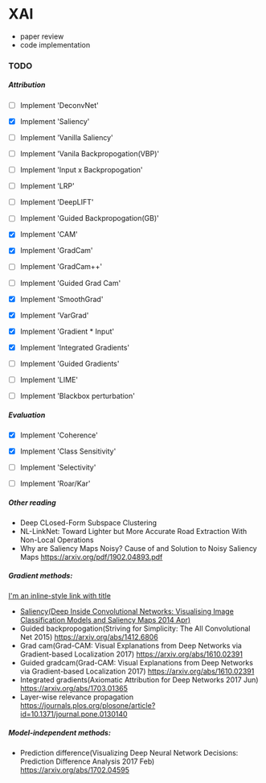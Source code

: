 # XAI

* paper review
* code implementation 

### TODO 

##### Attribution

- [ ] Implement 'DeconvNet'

- [X] Implement 'Saliency'
- [ ] Implement 'Vanilla Saliency'

- [ ] Implement 'Vanila Backpropogation(VBP)'
- [ ] Implement 'Input x Backpropogation'
- [ ] Implement 'LRP'
- [ ] Implement 'DeepLIFT'
- [ ] Implement 'Guided Backpropogation(GB)'

- [x] Implement 'CAM'
- [x] Implement 'GradCam'
- [ ] Implement 'GradCam++'
- [ ] Implement 'Guided Grad Cam'
- [X] Implement 'SmoothGrad'
- [X] Implement 'VarGrad'
- [X] Implement 'Gradient * Input'
- [X] Implement 'Integrated Gradients'
- [ ] Implement 'Guided Gradients'


- [ ] Implement 'LIME'
- [ ] Implement 'Blackbox perturbation'

##### Evaluation

- [X] Implement 'Coherence'
- [X] Implement 'Class Sensitivity'
- [ ] Implement 'Selectivity'
- [ ] Implement 'Roar/Kar'



##### Other reading 

* Deep CLosed-Form Subspace Clustering
* NL-LinkNet: Toward Lighter but More Accurate Road Extraction With Non-Local Operations
* Why are Saliency Maps Noisy? Cause of and Solution to Noisy Saliency Maps 
  https://arxiv.org/pdf/1902.04893.pdf
  

##### Gradient methods:
[I'm an inline-style link with title](https://www.google.com "Google's Homepage")
* [Saliency(Deep Inside Convolutional Networks: Visualising Image Classification Models and Saliency Maps 2014 Apr)](https://arxiv.org/abs/1312.6034)
* Guided backpropogation(Striving for Simplicity: The All Convolutional Net 2015)
  https://arxiv.org/abs/1412.6806
* Grad cam(Grad-CAM: Visual Explanations from Deep Networks via Gradient-based Localization 2017) 
  https://arxiv.org/abs/1610.02391
* Guided gradcam(Grad-CAM: Visual Explanations from Deep Networks via Gradient-based Localization 2017)
  https://arxiv.org/abs/1610.02391
* Integrated gradients(Axiomatic Attribution for Deep Networks 2017 Jun)
  https://arxiv.org/abs/1703.01365
* Layer-wise relevance propagation
  https://journals.plos.org/plosone/article?id=10.1371/journal.pone.0130140
  
 
##### Model-independent methods:

* Prediction difference(Visualizing Deep Neural Network Decisions: Prediction Difference Analysis 2017 Feb)
  https://arxiv.org/abs/1702.04595
 




